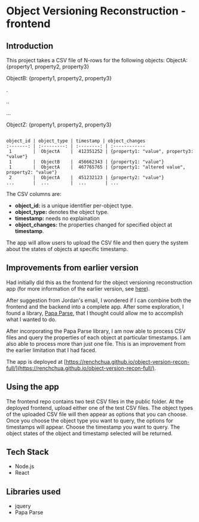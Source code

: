 # Object Versioning Reconstruction - frontend

## Introduction

This project takes a CSV file of N-rows for the following objects:
ObjectA: {property1, property2, property3}

ObjectB: {property1, property2, property3}

.

..

...

ObjectZ: {property1, property2, property3}

```

object_id | object_type | timestamp | object_changes
:-------: | :---------: | :--------: | :------------
 1        |  ObjectA    |  412351252 | {property1: "value", property3: "value"}
 1        |  ObjectB    |  456662343 | {property1: "value"}
 1        |  ObjectA    |  467765765 | {property1: "altered value", property2: "value"}
 2        |  ObjectA    |  451232123 | {property2: "value"}
...       |  ...        |  ...       | ...

```

The CSV columns are:

 - **object_id:** is a unique identifier per-object type.
 - **object_type:** denotes the object type.
 - **timestamp:** needs no explaination
 - **object_changes:** the properties changed for specified object at **timestamp**.

The app will allow users to upload the CSV file and then query the system about the states of objects at specific timestamp.

## Improvements from earlier version

Had initially did this as the frontend for the object versioning reconstruction app (for more information of the earlier version, see [here](https://github.com/RenchChua/object-version-recon-back)).

After suggestion from Jordan's email, I wondered if I can combine both the frontend and the backend into a complete app. After some exploration, I found a library, [Papa Parse](http://papaparse.com/), that I thought could allow me to accomplish what I wanted to do.

After incorporating the Papa Parse library, I am now able to process CSV files and query the properties of each object at particular timestamps. I am also able to process more than just one file. This is an improvement from the earlier limitation that I had faced.

The app is deployed at [https://renchchua.github.io/object-version-recon-full/](https://renchchua.github.io/object-version-recon-full/).

## Using the app

The frontend repo contains two test CSV files in the public folder. At the deployed frontend, upload either one of the test CSV files. The object types of the uploaded CSV file will then appear as options that you can choose. Once you choose the object type you want to query, the options for timestamps will appear. Choose the timestamp you want to query. The object states of the object and timestamp selected will be returned.

## Tech Stack

 - Node.js
 - React

## Libraries used
 - jquery
 - Papa Parse
